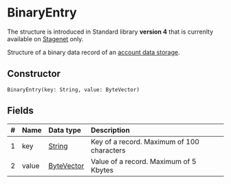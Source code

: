 # BinaryEntry

<note type="warning" title="">The structure is introduced in Standard library **version 4** that is currenlty available on [Stagenet](/en/blockchain/blockchain-network/stage-network) only.</note>

Structure of a binary data record of an [account data storage](/en/blockchain/account/account-data-storage).

## Constructor

```ride
BinaryEntry(key: String, value: ByteVector)
```

## Fields

|   #   | Name | Data type | Description |
| :--- | :--- | :--- | :--- |
| 1 | key | [String](/en/ride/data-types/string) | Key of a record. Maximum of 100 characters |
| 2 | value| [ByteVector](/en/ride/data-types/byte-vector) | Value of a record. Maximum of 5 Kbytes |
